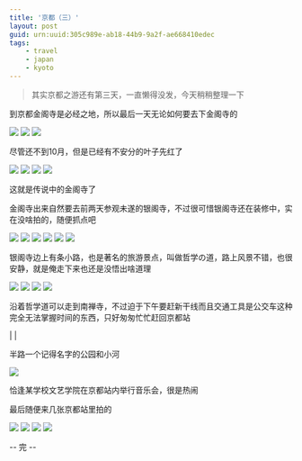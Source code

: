 ```yaml
---
title: '京都（三）'
layout: post
guid: urn:uuid:305c989e-ab18-44b9-9a2f-ae668410edec
tags:
    - travel
    - japan
    - kyoto
---
```


> 其实京都之游还有第三天，一直懒得没发，今天稍稍整理一下                                                                                                                                               

到京都金阁寺是必经之地，所以最后一天无论如何要去下金阁寺的

<span class="image-600">![](/media/files/2009/10/21/miti-1.jpeg)</span>
<span class="image-600">![](/media/files/2009/10/21/momiji-1.jpeg)</span>
<span class="image-600">![](/media/files/2009/10/21/momiji-2.jpeg)</span>

尽管还不到10月，但是已经有不安分的叶子先红了

<span class="image-600">![](/media/files/2009/10/21/ginkakuji-1.jpeg)</span>
<span class="image-600">![](/media/files/2009/10/21/ginkakuji-2.jpeg)</span>
<span class="image-300">![](/media/files/2009/10/21/ginkakuji-3.jpeg)</span>
<span class="image-600">![](/media/files/2009/10/21/ginkakuji-4.jpeg)</span>

这就是传说中的金阁寺了

金阁寺出来自然要去前两天参观未遂的银阁寺，不过很可惜银阁寺还在装修中，实在没啥拍的，随便抓点吧

<span class="image-300">![](/media/files/2009/10/21/miti-2.jpeg)</span>
<span class="image-600">![](/media/files/2009/10/21/miti-3.jpeg)</span>
<span class="image-600">![](/media/files/2009/10/21/hilltop.jpeg)</span>
<span class="image-600">![](/media/files/2009/10/21/washer.jpeg)</span>
<span class="image-300">![](/media/files/2009/10/21/miti-4.jpeg)</span>
<span class="image-600">![](/media/files/2009/10/21/sansu.jpeg)</span>

银阁寺边上有条小路，也是著名的旅游景点，叫做哲学の道，路上风景不错，也很安静，就是俺走下来也还是没悟出啥道理

<span class="image-300">![](/media/files/2009/10/21/tetsugakunomiti-1.jpeg)</span>
<span class="image-600">![](/media/files/2009/10/21/tetsugakunomiti-2.jpeg)</span>
<span class="image-300">![](/media/files/2009/10/21/momiji-3.jpeg)</span>
<span class="image-600">![](/media/files/2009/10/21/tetsugakunomiti-3.jpeg)</span>

沿着哲学道可以走到南禅寺，不过迫于下午要赶新干线而且交通工具是公交车这种完全无法掌握时间的东西，只好匆匆忙忙赶回京都站

<span class="image-600">|[](/media/files/2009/10/21/kouen-1.jpeg)</span>
<span class="image-300">|[](/media/files/2009/10/21/kouen-2.jpeg)</span>

半路一个记得名字的公园和小河

<span class="image-600">![](/media/files/2009/10/21/consato.jpeg)</span>

恰逢某学校文艺学院在京都站内举行音乐会，很是热闹

最后随便来几张京都站里拍的

<span class="image-600">![](/media/files/2009/10/21/kyotoeki-1.jpeg)</span>
<span class="image-600">![](/media/files/2009/10/21/kyotoeki-2.jpeg)</span>
<span class="image-300">![](/media/files/2009/10/21/bird.jpeg)</span>
<span class="image-600">![](/media/files/2009/10/21/kyotoeki-3.jpeg)</span>

-- 完 --


